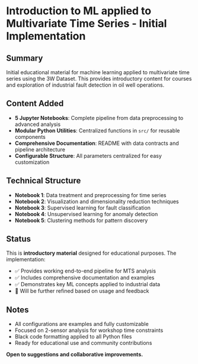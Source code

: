 # Introduction to ML applied to Multivariate Time Series - Initial Implementation

## Summary
Initial educational material for machine learning applied to multivariate time series using the 3W Dataset. This provides introductory content for courses and exploration of industrial fault detection in oil well operations.

## Content Added
- **5 Jupyter Notebooks**: Complete pipeline from data preprocessing to advanced analysis
- **Modular Python Utilities**: Centralized functions in `src/` for reusable components  
- **Comprehensive Documentation**: README with data contracts and pipeline architecture
- **Configurable Structure**: All parameters centralized for easy customization

## Technical Structure
- **Notebook 1**: Data treatment and preprocessing for time series
- **Notebook 2**: Visualization and dimensionality reduction techniques
- **Notebook 3**: Supervised learning for fault classification
- **Notebook 4**: Unsupervised learning for anomaly detection
- **Notebook 5**: Clustering methods for pattern discovery

## Status
This is **introductory material** designed for educational purposes. The implementation:
- ✅ Provides working end-to-end pipeline for MTS analysis
- ✅ Includes comprehensive documentation and examples
- ✅ Demonstrates key ML concepts applied to industrial data
- 🔄 Will be further refined based on usage and feedback

## Notes
- All configurations are examples and fully customizable
- Focused on 2-sensor analysis for workshop time constraints
- Black code formatting applied to all Python files
- Ready for educational use and community contributions

**Open to suggestions and collaborative improvements.**